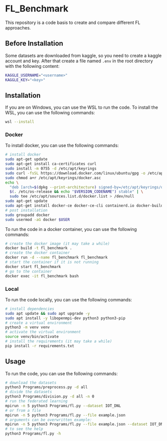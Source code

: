 # FL_Benchmark
This repository is a code basis to create and compare different FL approaches.

## Before Installation
Some datasets are downloaded from kaggle, so you need to create a kaggle account and key. After that create a file named `.env` in the root directory with the following content:
```bash
KAGGLE_USERNAME="<username>"
KAGGLE_KEY="<key>"
```

## Installation
If you are on Windows, you can use the WSL to run the code. To install the WSL, you can use the following commands:
```bash
wsl --install
```

### Docker
To install docker, you can use the following commands:
```bash
# install docker
sudo apt-get update
sudo apt-get install ca-certificates curl
sudo install -m 0755 -d /etc/apt/keyrings
sudo curl -fsSL https://download.docker.com/linux/ubuntu/gpg -o /etc/apt/keyrings/docker.asc
sudo chmod a+r /etc/apt/keyrings/docker.asc
echo \
  "deb [arch=$(dpkg --print-architecture) signed-by=/etc/apt/keyrings/docker.asc] https://download.docker.com/linux/ubuntu \
  $(. /etc/os-release && echo "$VERSION_CODENAME") stable" | \
  sudo tee /etc/apt/sources.list.d/docker.list > /dev/null
sudo apt-get update
sudo apt-get install docker-ce docker-ce-cli containerd.io docker-buildx-plugin docker-compose-plugin
# post installation
sudo groupadd docker
sudo usermod -aG docker $USER
```

To run the code in a docker container, you can use the following commands:
```bash
# create the docker image (it may take a while)
docker build -t fl_benchmark .
# create the docker container
docker run -d --name fl_benchmark fl_benchmark
# start the container if it is not running
docker start fl_benchmark
# go to the container
docker exec -it fl_benchmark bash
```

### Local
To run the code locally, you can use the following commands:
```bash
# install dependencies
sudo apt update && sudo apt upgrade -y
sudo apt install -y libopenmpi-dev python3 python3-pip
# create a virtual environment
python3 -m venv venv
# activate the virtual environment
source venv/bin/activate
# install the requirements (it may take a while)
pip install -r requirements.txt
```

## Usage
To run the code, you can use the following commands:
```bash
# download the datasets
python3 Programs/preprocess.py -d all
# divide the datasets
python3 Programs/division.py -d all -n 0
# run the federated learning
mpirun -n 5 python3 Programs/fl.py --dataset IOT_DNL
# or from a file
mpirun -n 5 python3 Programs/fl.py --file example.json
# arguments can be overwritten example:
mpirun -n 5 python3 Programs/fl.py --file example.json --dataset IOT_DNL
# to see the help
python3 Programs/fl.py -h
```